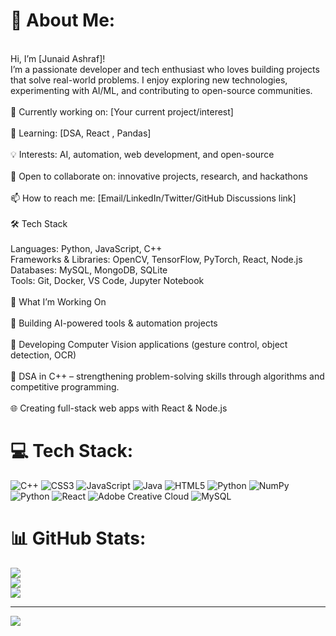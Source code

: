 # 💫 About Me:
<br>Hi, I’m [Junaid Ashraf]!<br>I’m a passionate developer and tech enthusiast who loves building projects that solve real-world problems. I enjoy exploring new technologies, experimenting with AI/ML, and contributing to open-source communities.<br><br>🔭 Currently working on: [Your current project/interest]<br><br>🌱 Learning: [DSA, React , Pandas]<br><br>💡 Interests: AI, automation, web development, and open-source<br><br>🤝 Open to collaborate on: innovative projects, research, and hackathons<br><br>📫 How to reach me: [Email/LinkedIn/Twitter/GitHub Discussions link]<br><br>🛠️ Tech Stack<br><br>Languages: Python, JavaScript, C++<br>Frameworks & Libraries: OpenCV, TensorFlow, PyTorch, React, Node.js<br>Databases: MySQL, MongoDB, SQLite<br>Tools: Git, Docker, VS Code, Jupyter Notebook<br><br>🌱 What I’m Working On<br><br>🤖 Building AI-powered tools & automation projects<br><br>🎥 Developing Computer Vision applications (gesture control, object detection, OCR)<br><br>🧩 DSA in C++ – strengthening problem-solving skills through algorithms and competitive programming.<br><br>🌐 Creating full-stack web apps with React & Node.js


# 💻 Tech Stack:
![C++](https://img.shields.io/badge/c++-%2300599C.svg?style=for-the-badge&logo=c%2B%2B&logoColor=white) ![CSS3](https://img.shields.io/badge/css3-%231572B6.svg?style=for-the-badge&logo=css3&logoColor=white) ![JavaScript](https://img.shields.io/badge/javascript-%23323330.svg?style=for-the-badge&logo=javascript&logoColor=%23F7DF1E) ![Java](https://img.shields.io/badge/java-%23ED8B00.svg?style=for-the-badge&logo=openjdk&logoColor=white) ![HTML5](https://img.shields.io/badge/html5-%23E34F26.svg?style=for-the-badge&logo=html5&logoColor=white) ![Python](https://img.shields.io/badge/python-3670A0?style=for-the-badge&logo=python&logoColor=ffdd54) ![NumPy](https://img.shields.io/badge/numpy-%23013243.svg?style=for-the-badge&logo=numpy&logoColor=white) ![Python](https://img.shields.io/badge/python-3670A0?style=for-the-badge&logo=python&logoColor=ffdd54) ![React](https://img.shields.io/badge/react-%2320232a.svg?style=for-the-badge&logo=react&logoColor=%2361DAFB) ![Adobe Creative Cloud](https://img.shields.io/badge/Adobe%20Creative%20Cloud-DA1F26.svg?style=for-the-badge&logo=Adobe%20Creative%20Cloud&logoColor=white) ![MySQL](https://img.shields.io/badge/mysql-4479A1.svg?style=for-the-badge&logo=mysql&logoColor=white)
# 📊 GitHub Stats:
![](https://github-readme-stats.vercel.app/api?username=JunaidAshraf05&theme=dark&hide_border=false&include_all_commits=true&count_private=true)<br/>
![](https://nirzak-streak-stats.vercel.app/?user=JunaidAshraf05&theme=dark&hide_border=false)<br/>
![](https://github-readme-stats.vercel.app/api/top-langs/?username=JunaidAshraf05&theme=dark&hide_border=false&include_all_commits=true&count_private=true&layout=compact)

---
[![](https://visitcount.itsvg.in/api?id=JunaidAshraf05&icon=0&color=0)](https://visitcount.itsvg.in)

<!-- Proudly created with GPRM ( https://gprm.itsvg.in ) -->
